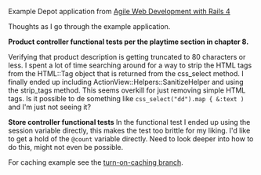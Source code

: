 Example Depot application from [Agile Web Development with Rails 4][1]

Thoughts as I go through the example application.

**Product controller functional tests per the playtime section in chapter 8.**

Verifying that product description is getting truncated to 80 characters or less.
I spent a lot of time searching around for a way to strip the HTML tags from the HTML::Tag object that is returned from the css_select method.
I finally ended up including ActionView::Helpers::SanitizeHelper and using the strip_tags method.
This seems overkill for just removing simple HTML tags.
Is it possible to de something like `css_select("dd").map { &:text )` and I'm just not seeing it?

**Store controller functional tests**
In the functional test I ended up using the session variable directly, this makes the test too brittle for my liking.
I'd like to get a hold of the `@count` variable directly. Need to look deeper into how to do this, might not even be possible.

For caching example see the [turn-on-caching branch][2].

[1]: http://pragprog.com/book/rails4/agile-web-development-with-rails-4
[2]: https://github.com/dacamo76/depot/tree/turn-on-caching
